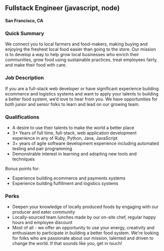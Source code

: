 ## Fullstack Engineer (javascript, node)
#### San Francisco, CA

### Quick Summary
We connect you to local farmers and food-makers, making buying and enjoying the freshest local food easier than going to the store. Our mission is to develop a way to help grow local businesses who enrich their communities, grow food using sustainable practices, treat employees fairly, and make their food with care. 

### Job Description
If you are a full-stack web developer or have significant experience building ecommerce and logistics systems and want to apply your talents to building a better food system, we’d love to hear from you. We have opportunities for both junior and senior folks to learn and lead on our growing team.

### Qualifications
+ A desire to use their talents to make the world a better place
+ 3+ Years of full time, full-stack, web application development experience in any of Ruby, Python, Java, JavaScript
+ 3+ years of agile software development experience including automated testing and pair programming
+ Demonstrable interest in learning and adopting new tools and techniques

Bonus points for:
+ Experience building ecommerce and payments systems
+ Experience building fulfillment and logistics systems​

### Perks
+ Deepen your knowledge of locally produced foods by engaging with our producer and eater community
+ Locally-sourced team lunches made by our on-site chef, regular happy hours and employee discount
+ Most of all - we offer an opportunity to use your energy, creativity and enthusiasm to participate in building a better food system. We're looking for folks who are passionate about our mission, talented and driven to change the world. If that sounds like you, get in touch!
